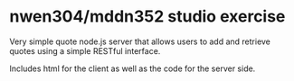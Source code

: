 # nwen304/mddn352 studio exercise

Very simple quote node.js server that allows users to add and retrieve quotes using a simple RESTful interface.

Includes html for the client as well as the code for the server side.
